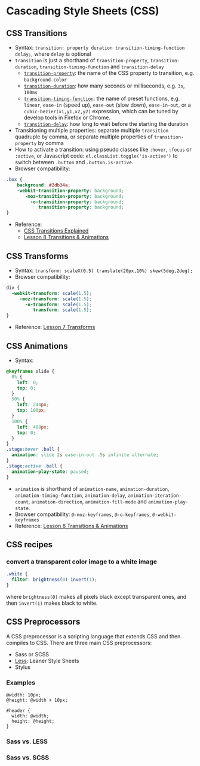 
# Cascading Style Sheets (CSS)

## CSS Transitions

  * Syntax: `transition: property duration transition-timing-function delay;`, where `delay` is optional
  * `transition` is just a shorthand of `transition-property`, `transition-duration`, `transition-timing-function` and `transition-delay`
    * [`transition-property`](https://developer.mozilla.org/en-US/docs/Web/CSS/transition-property): the name of the CSS property to transition, e.g. `background-color`
    * [`transition-duration`](https://developer.mozilla.org/en-US/docs/Web/CSS/transition-duration): how many seconds or milliseconds, e.g. `3s`, `100ms`
    * [`transition-timing-function`](https://developer.mozilla.org/en-US/docs/Web/CSS/transition-timing-function): the name of preset functions, e.g. `linear`, `ease-in` (speed up), `ease-out` (slow down), `ease-in-out`, or a `cubic-bezier(x1,y1,x2,y2)` expression, which can be tuned by develop tools in Firefox or Chrome.
    * [`transition-delay`](https://developer.mozilla.org/en-US/docs/Web/CSS/transition-delay): how long to wait before the starting the duration
  * Transitioning multiple properties: separate multiple `transition` quadruple by comma, or separate multiple properties of `transition-property` by comma
  * How to activate a transition: using pseudo classes like `:hover`, `:focus` or `:active`, or Javascript code: `el.classList.toggle('is-active')` to switch between `.button` and `.button.is-active`.
  * Browser compatibility:
```CSS
.box {
    background: #2db34a;
    -webkit-transition-property: background;
       -moz-transition-property: background;
         -o-transition-property: background;
            transition-property: background;
}
```
  * Reference: 
    * [CSS Transitions Explained](https://zellwk.com/blog/css-transitions/)
    * [Lesson 8 Transitions & Animations](https://learn.shayhowe.com/advanced-html-css/transitions-animations/)
  
## CSS Transforms

  * Syntax: `transform: scaleX(0.5) translate(20px,10%) skew(5deg,2deg);`
  * Browser compatibility:
```CSS
div {
  -webkit-transform: scale(1.5);
     -moz-transform: scale(1.5);
       -o-transform: scale(1.5);
          transform: scale(1.5);
}
```
  * Reference: [Lesson 7 Transforms](https://learn.shayhowe.com/advanced-html-css/css-transforms/)
  
## CSS Animations

  * Syntax: 
```CSS
@keyframes slide {
  0% {
    left: 0;
    top: 0;
  }
  50% {
    left: 244px;
    top: 100px;
  }
  100% {
    left: 488px;
    top: 0;
  }
}
.stage:hover .ball {
  animation: slide 2s ease-in-out .5s infinite alternate;
}
.stage:active .ball {
  animation-play-state: paused;
}
```
  * `animation` is shorthand of `animation-name`, `animation-duration`, `animation-timing-function`, `animation-delay`, `animation-iteration-count`, `animation-direction`, `animation-fill-mode` and `animation-play-state`.
  * Browser compatibility: `@-moz-keyframes`, `@-o-keyframes`, `@-webkit-keyframes`
  * Reference: [Lesson 8 Transitions & Animations](https://learn.shayhowe.com/advanced-html-css/transitions-animations/)

## CSS recipes

### convert a transparent color image to a white image
```css
.white {
  filter: brightness(0) invert(1);
}
```
where `brightness(0)` makes all pixels black except transparent ones, and then `invert(1)` makes black to white.


## CSS Preprocessors
A CSS preprocessor is a scripting language that extends CSS and then compiles to CSS. There are three main CSS preprocessors:

  * Sass or SCSS
  * [Less](http://lesscss.org/): Leaner Style Sheets
  * Stylus
  
### Examples

```less
@width: 10px;
@height: @width + 10px;

#header {
  width: @width;
  height: @height;
}
```

### Sass vs. LESS

### Sass vs. SCSS
